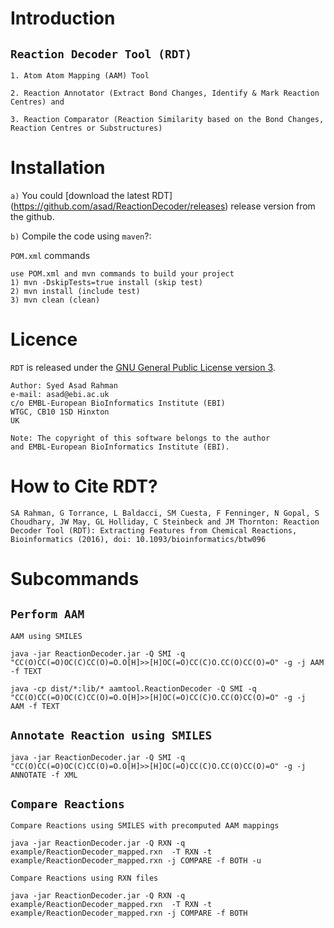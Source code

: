Introduction
============

`Reaction Decoder Tool (RDT)`
-----------------------------

`1. Atom Atom Mapping (AAM) Tool`

`2. Reaction Annotator (Extract Bond Changes, Identify & Mark Reaction Centres) and `

`3. Reaction Comparator (Reaction Similarity based on the Bond Changes, Reaction Centres or Substructures)`


Installation
============

`a)` You could [download the latest RDT] (https://github.com/asad/ReactionDecoder/releases) release version from the github.

`b)` Compile the code using `maven`?:

`POM.xml` commands

```
use POM.xml and mvn commands to build your project
1) mvn -DskipTests=true install (skip test)
2) mvn install (include test)
3) mvn clean (clean)
```


Licence
=======

`RDT` is released under the [GNU General Public License version 3](http://www.gnu.org/licenses/gpl.html).

```
Author: Syed Asad Rahman
e-mail: asad@ebi.ac.uk
c/o EMBL-European BioInformatics Institute (EBI)
WTGC, CB10 1SD Hinxton
UK

Note: The copyright of this software belongs to the author
and EMBL-European BioInformatics Institute (EBI).
```

How to Cite RDT?
================

`SA Rahman, G Torrance, L Baldacci, SM Cuesta, F Fenninger, N Gopal, S Choudhary, JW May, GL Holliday, C Steinbeck and JM Thornton: Reaction Decoder Tool (RDT): Extracting Features from Chemical Reactions, Bioinformatics (2016), doi: 10.1093/bioinformatics/btw096`


Subcommands
===========


`Perform AAM`
-------------

`AAM using SMILES`
  
  ```
  java -jar ReactionDecoder.jar -Q SMI -q "CC(O)CC(=O)OC(C)CC(O)=O.O[H]>>[H]OC(=O)CC(C)O.CC(O)CC(O)=O" -g -j AAM -f TEXT
  ```

  ```
  java -cp dist/*:lib/* aamtool.ReactionDecoder -Q SMI -q "CC(O)CC(=O)OC(C)CC(O)=O.O[H]>>[H]OC(=O)CC(C)O.CC(O)CC(O)=O" -g -j  AAM -f TEXT
  ```

`Annotate Reaction using SMILES`
---------------------------------

  ```
  java -jar ReactionDecoder.jar -Q SMI -q "CC(O)CC(=O)OC(C)CC(O)=O.O[H]>>[H]OC(=O)CC(C)O.CC(O)CC(O)=O" -g -j ANNOTATE -f XML
  ```


`Compare Reactions`
--------------------

`Compare Reactions using SMILES with precomputed AAM mappings`
  
  ```
  java -jar ReactionDecoder.jar -Q RXN -q example/ReactionDecoder_mapped.rxn  -T RXN -t example/ReactionDecoder_mapped.rxn -j COMPARE -f BOTH -u
  ```


`Compare Reactions using RXN files`
  
  ```
  java -jar ReactionDecoder.jar -Q RXN -q example/ReactionDecoder_mapped.rxn  -T RXN -t example/ReactionDecoder_mapped.rxn -j COMPARE -f BOTH
  ```

